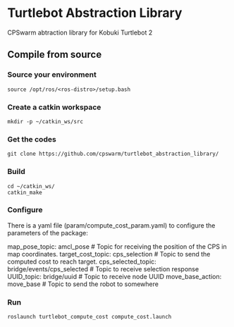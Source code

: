 # Turtlebot Abstraction Library
CPSwarm abtraction library for Kobuki Turtlebot 2

## Compile from source
### Source your environment
```
source /opt/ros/<ros-distro>/setup.bash
```
### Create a catkin workspace
```
mkdir -p ~/catkin_ws/src
```
### Get the codes
```
git clone https://github.com/cpswarm/turtlebot_abstraction_library/
```
### Build
```
cd ~/catkin_ws/
catkin_make
```
### Configure
There is a yaml file (param/compute_cost_param.yaml) to configure the parameters of the package:

map_pose_topic:     amcl_pose                        # Topic for receiving the position of the CPS in map coordinates.
target_cost_topic:  cps_selection                    # Topic to send the computed cost to reach target.
cps_selected_topic: bridge/events/cps_selected       # Topic to receive selection response
UUID_topic:         bridge/uuid                      # Topic to receive node UUID 
move_base_action:   move_base                        # Topic to send the robot to somewhere

### Run
```
roslaunch turtlebot_compute_cost compute_cost.launch
```

